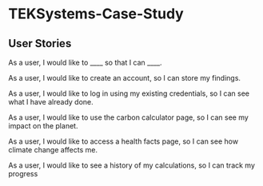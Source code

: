 # TEKSystems-Case-Study

## User Stories

As a user, I would like to ____ so that I can ____.

As a user, I would like to create an account, so I can store my findings.

As a user, I would like to log in using my existing credentials, so I can see what I have already done.

As a user, I would like to use the carbon calculator page, so I can see my impact on the planet.

As a user, I would like to access a health facts page, so I can see how climate change affects me.

As a user, I would like to see a history of my calculations, so I can track my progress


